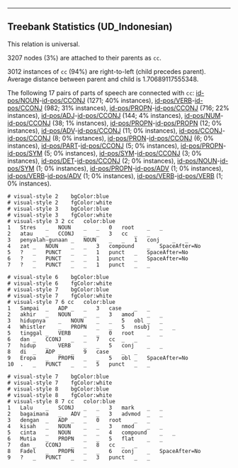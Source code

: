 

--------------------------------------------------------------------------------

## Treebank Statistics (UD_Indonesian)

This relation is universal.

3207 nodes (3%) are attached to their parents as `cc`.

3012 instances of `cc` (94%) are right-to-left (child precedes parent).
Average distance between parent and child is 1.70689117555348.

The following 17 pairs of parts of speech are connected with `cc`: [id-pos/NOUN]()-[id-pos/CCONJ]() (1271; 40% instances), [id-pos/VERB]()-[id-pos/CCONJ]() (982; 31% instances), [id-pos/PROPN]()-[id-pos/CCONJ]() (716; 22% instances), [id-pos/ADJ]()-[id-pos/CCONJ]() (144; 4% instances), [id-pos/NUM]()-[id-pos/CCONJ]() (38; 1% instances), [id-pos/PROPN]()-[id-pos/PROPN]() (12; 0% instances), [id-pos/ADV]()-[id-pos/CCONJ]() (11; 0% instances), [id-pos/CCONJ]()-[id-pos/CCONJ]() (8; 0% instances), [id-pos/PRON]()-[id-pos/CCONJ]() (6; 0% instances), [id-pos/PART]()-[id-pos/CCONJ]() (5; 0% instances), [id-pos/PROPN]()-[id-pos/SYM]() (5; 0% instances), [id-pos/SYM]()-[id-pos/CCONJ]() (3; 0% instances), [id-pos/DET]()-[id-pos/CCONJ]() (2; 0% instances), [id-pos/NOUN]()-[id-pos/SYM]() (1; 0% instances), [id-pos/PROPN]()-[id-pos/ADV]() (1; 0% instances), [id-pos/VERB]()-[id-pos/ADV]() (1; 0% instances), [id-pos/VERB]()-[id-pos/VERB]() (1; 0% instances).


~~~ conllu
# visual-style 2	bgColor:blue
# visual-style 2	fgColor:white
# visual-style 3	bgColor:blue
# visual-style 3	fgColor:white
# visual-style 3 2 cc	color:blue
1	Stres	_	NOUN	_	_	0	root	_	_
2	atau	_	CCONJ	_	_	3	cc	_	_
3	penyalah-gunaan	_	NOUN	_	_	1	conj	_	_
4	zat	_	NOUN	_	_	3	compound	_	SpaceAfter=No
5	?	_	PUNCT	_	_	1	punct	_	SpaceAfter=No
6	?	_	PUNCT	_	_	1	punct	_	SpaceAfter=No
7	?	_	PUNCT	_	_	1	punct	_	_

~~~


~~~ conllu
# visual-style 6	bgColor:blue
# visual-style 6	fgColor:white
# visual-style 7	bgColor:blue
# visual-style 7	fgColor:white
# visual-style 7 6 cc	color:blue
1	Sampai	_	ADP	_	_	3	case	_	_
2	akhir	_	NOUN	_	_	3	amod	_	_
3	hidupnya	_	NOUN	_	_	5	obl	_	_
4	Whistler	_	PROPN	_	_	5	nsubj	_	_
5	tinggal	_	VERB	_	_	0	root	_	_
6	dan	_	CCONJ	_	_	7	cc	_	_
7	hidup	_	VERB	_	_	5	conj	_	_
8	di	_	ADP	_	_	9	case	_	_
9	Eropa	_	PROPN	_	_	5	obl	_	SpaceAfter=No
10	.	_	PUNCT	_	_	5	punct	_	_

~~~


~~~ conllu
# visual-style 7	bgColor:blue
# visual-style 7	fgColor:white
# visual-style 8	bgColor:blue
# visual-style 8	fgColor:white
# visual-style 8 7 cc	color:blue
1	Lalu	_	SCONJ	_	_	3	mark	_	_
2	bagaimana	_	ADV	_	_	3	advmod	_	_
3	dengan	_	ADP	_	_	0	root	_	_
4	kisah	_	NOUN	_	_	3	nmod	_	_
5	cinta	_	NOUN	_	_	4	compound	_	_
6	Mutia	_	PROPN	_	_	5	flat	_	_
7	dan	_	CCONJ	_	_	8	cc	_	_
8	Fadel	_	PROPN	_	_	6	conj	_	SpaceAfter=No
9	?	_	PUNCT	_	_	3	punct	_	_

~~~


